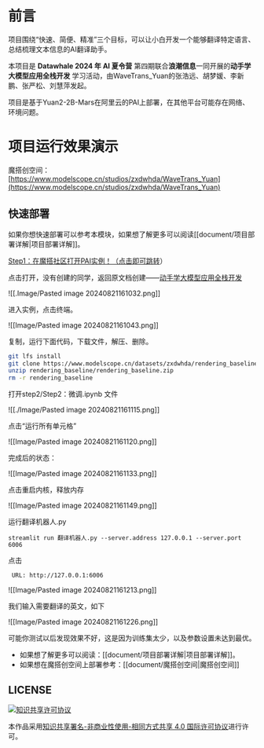 # 前言

项目围绕“快速、简便、精准”三个目标，可以让小白开发一个能够翻译特定语言、总结梳理文本信息的AI翻译助手。

本项目是 **Datawhale 2024 年 AI 夏令营** 第四期联合**浪潮信息**一同开展的**动手学大模型应用全栈开发** 学习活动，由WaveTrans_Yuan的张浩远、胡梦媛、李新鹏、张严松、刘慧萍发起。

项目是基于Yuan2-2B-Mars在阿里云的PAI上部署，在其他平台可能存在网络、环境问题。

# 项目运行效果演示

魔搭创空间：[https://www.modelscope.cn/studios/zxdwhda/WaveTrans_Yuan](https://www.modelscope.cn/studios/zxdwhda/WaveTrans_Yuan)

## 快速部署

如果你想快速部署可以参考本模块，如果想了解更多可以阅读[[document/项目部署详解|项目部署详解]]。

[Step1：在魔搭社区打开PAI实例！（点击即可跳转](https://www.modelscope.cn/my/mynotebook/authorization)）

点击打开，没有创建的同学，返回原文档创建——[动手学大模型应用全栈开发](https://datawhaler.feishu.cn/wiki/XJA9w5be6iiSDLk58LvcKhZvngh)

![[.Image/Pasted image 20240821161032.png]]

进入实例，点击终端。

![[Image/Pasted image 20240821161043.png]]

复制，运行下面代码，下载文件，解压、删除。

```Bash
git lfs install
git clone https://www.modelscope.cn/datasets/zxdwhda/rendering_baseline.git
unzip rendering_baseline/rendering_baseline.zip
rm -r rendering_baseline
```

打开step2/Step2：微调.ipynb 文件

![[./Image/Pasted image 20240821161115.png]]

点击“运行所有单元格”

![[Image/Pasted image 20240821161120.png]]

完成后的状态：

![[Image/Pasted image 20240821161133.png]]

点击重启内核，释放内存

![[Image/Pasted image 20240821161149.png]]

运行翻译机器人.py

```Shell
streamlit run 翻译机器人.py --server.address 127.0.0.1 --server.port 6006
```

点击

```Shell
 URL: http://127.0.0.1:6006
```

![[Image/Pasted image 20240821161213.png]]

我们输入需要翻译的英文，如下

![[Image/Pasted image 20240821161226.png]]


可能你测试以后发现效果不好，这是因为训练集太少，以及参数设置未达到最优。

- 如果想了解更多可以阅读：[[document/项目部署详解|项目部署详解]]。
- 如果想在魔搭创空间上部署参考：[[document/魔搭创空间|魔搭创空间]]


## LICENSE
<a rel="license" href="http://creativecommons.org/licenses/by-nc-sa/4.0/"><img alt="知识共享许可协议" style="border-width:0" src="https://img.shields.io/badge/license-CC%20BY--NC--SA%204.0-lightgrey" /></a>

本作品采用<a rel="license" href="http://creativecommons.org/licenses/by-nc-sa/4.0/">知识共享署名-非商业性使用-相同方式共享 4.0 国际许可协议</a>进行许可。
